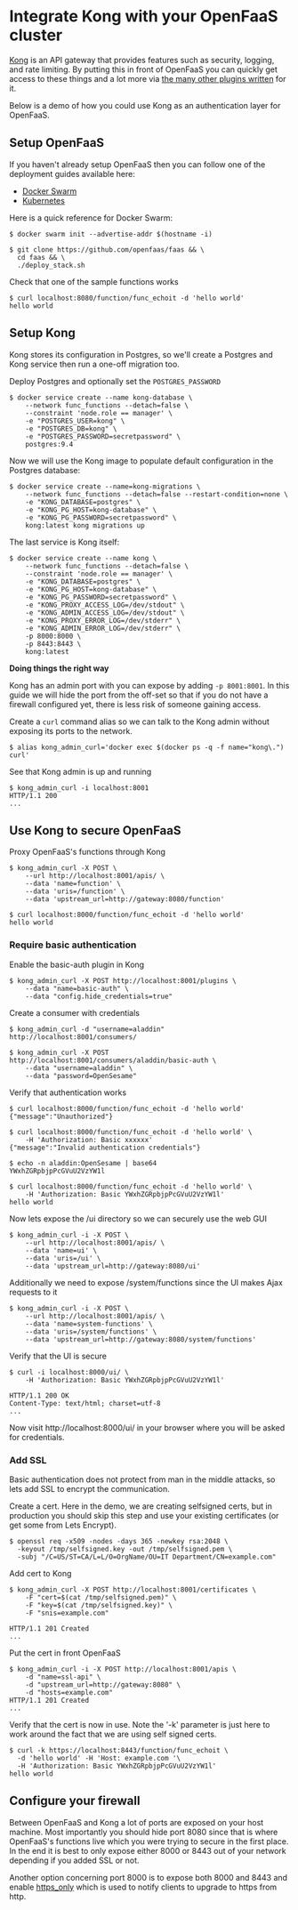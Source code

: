 # Integrate Kong with your OpenFaaS cluster

[Kong](https://getkong.org) is an API gateway that provides features such as security, logging, and rate limiting. By putting this in front of OpenFaaS you can quickly get access to these things and a lot more via [the many other plugins written](https://getkong.org/plugins/) for it.

Below is a demo of how you could use Kong as an authentication layer for OpenFaaS.

## Setup OpenFaaS

If you haven't already setup OpenFaaS then you can follow one of the deployment guides available here:

* [Docker Swarm](https://github.com/openfaas/faas/blob/master/guide/deployment_swarm.md)
* [Kubernetes](https://github.com/openfaas/faas/blob/master/guide/deployment_k8s.md)

Here is a quick reference for Docker Swarm:

```
$ docker swarm init --advertise-addr $(hostname -i)

$ git clone https://github.com/openfaas/faas && \
  cd faas && \
  ./deploy_stack.sh
```

Check that one of the sample functions works

```
$ curl localhost:8080/function/func_echoit -d 'hello world'
hello world
```

## Setup Kong

Kong stores its configuration in Postgres, so we'll create a Postgres and Kong service then run a one-off migration too.

Deploy Postgres and optionally set the `POSTGRES_PASSWORD`

```
$ docker service create --name kong-database \
    --network func_functions --detach=false \
    --constraint 'node.role == manager' \
    -e "POSTGRES_USER=kong" \
    -e "POSTGRES_DB=kong" \
    -e "POSTGRES_PASSWORD=secretpassword" \
    postgres:9.4
```

Now we will use the Kong image to populate default configuration in the Postgres database:

```
$ docker service create --name=kong-migrations \
    --network func_functions --detach=false --restart-condition=none \
    -e "KONG_DATABASE=postgres" \
    -e "KONG_PG_HOST=kong-database" \
    -e "KONG_PG_PASSWORD=secretpassword" \
    kong:latest kong migrations up
```

The last service is Kong itself:

```
$ docker service create --name kong \
    --network func_functions --detach=false \
    --constraint 'node.role == manager' \
    -e "KONG_DATABASE=postgres" \
    -e "KONG_PG_HOST=kong-database" \
    -e "KONG_PG_PASSWORD=secretpassword" \
    -e "KONG_PROXY_ACCESS_LOG=/dev/stdout" \
    -e "KONG_ADMIN_ACCESS_LOG=/dev/stdout" \
    -e "KONG_PROXY_ERROR_LOG=/dev/stderr" \
    -e "KONG_ADMIN_ERROR_LOG=/dev/stderr" \
    -p 8000:8000 \
    -p 8443:8443 \
    kong:latest
```

**Doing things the right way**

Kong has an admin port with you can expose by adding `-p 8001:8001`. In this guide we will hide the port from the off-set so that if you do not have a firewall configured yet, there is less risk of someone gaining access.

Create a `curl` command alias so we can talk to the Kong admin without exposing its ports to the network.

```
$ alias kong_admin_curl='docker exec $(docker ps -q -f name="kong\.") curl'
```
See that Kong admin is up and running
```
$ kong_admin_curl -i localhost:8001
HTTP/1.1 200
...
```

## Use Kong to secure OpenFaaS

Proxy OpenFaaS's functions through Kong
```
$ kong_admin_curl -X POST \
    --url http://localhost:8001/apis/ \
    --data 'name=function' \
    --data 'uris=/function' \
    --data 'upstream_url=http://gateway:8080/function'

$ curl localhost:8000/function/func_echoit -d 'hello world'
hello world
```

### Require basic authentication

Enable the basic-auth plugin in Kong

```
$ kong_admin_curl -X POST http://localhost:8001/plugins \
    --data "name=basic-auth" \
    --data "config.hide_credentials=true"
```

Create a consumer with credentials

```
$ kong_admin_curl -d "username=aladdin" http://localhost:8001/consumers/

$ kong_admin_curl -X POST http://localhost:8001/consumers/aladdin/basic-auth \
    --data "username=aladdin" \
    --data "password=OpenSesame"
```

Verify that authentication works

```
$ curl localhost:8000/function/func_echoit -d 'hello world'
{"message":"Unauthorized"}

$ curl localhost:8000/function/func_echoit -d 'hello world' \
    -H 'Authorization: Basic xxxxxx'
{"message":"Invalid authentication credentials"}

$ echo -n aladdin:OpenSesame | base64
YWxhZGRpbjpPcGVuU2VzYW1l

$ curl localhost:8000/function/func_echoit -d 'hello world' \
    -H 'Authorization: Basic YWxhZGRpbjpPcGVuU2VzYW1l'
hello world
```

Now lets expose the /ui directory so we can securely use the web GUI

```
$ kong_admin_curl -i -X POST \
    --url http://localhost:8001/apis/ \
    --data 'name=ui' \
    --data 'uris=/ui' \
    --data 'upstream_url=http://gateway:8080/ui'
```

Additionally we need to expose /system/functions since the UI makes Ajax requests to it

```
$ kong_admin_curl -i -X POST \
    --url http://localhost:8001/apis/ \
    --data 'name=system-functions' \
    --data 'uris=/system/functions' \
    --data 'upstream_url=http://gateway:8080/system/functions'
```

Verify that the UI is secure

```
$ curl -i localhost:8000/ui/ \
    -H 'Authorization: Basic YWxhZGRpbjpPcGVuU2VzYW1l'

HTTP/1.1 200 OK
Content-Type: text/html; charset=utf-8
...
```

Now visit http://localhost:8000/ui/ in your browser where you will be asked for credentials.

### Add SSL

Basic authentication does not protect from man in the middle attacks, so lets add SSL to encrypt the communication.

Create a cert. Here in the demo, we are creating selfsigned certs, but in production you should skip this step and use your existing certificates (or get some from Lets Encrypt).
```
$ openssl req -x509 -nodes -days 365 -newkey rsa:2048 \
  -keyout /tmp/selfsigned.key -out /tmp/selfsigned.pem \
  -subj "/C=US/ST=CA/L=L/O=OrgName/OU=IT Department/CN=example.com"
```

Add cert to Kong

```
$ kong_admin_curl -X POST http://localhost:8001/certificates \
    -F "cert=$(cat /tmp/selfsigned.pem)" \
    -F "key=$(cat /tmp/selfsigned.key)" \
    -F "snis=example.com"

HTTP/1.1 201 Created
...
```

Put the cert in front OpenFaaS

```
$ kong_admin_curl -i -X POST http://localhost:8001/apis \
    -d "name=ssl-api" \
    -d "upstream_url=http://gateway:8080" \
    -d "hosts=example.com"
HTTP/1.1 201 Created
...
```

Verify that the cert is now in use. Note the '-k' parameter is just here to work around the fact that we are using self signed certs.
```
$ curl -k https://localhost:8443/function/func_echoit \
  -d 'hello world' -H 'Host: example.com '\
  -H 'Authorization: Basic YWxhZGRpbjpPcGVuU2VzYW1l'
hello world
```

## Configure your firewall

Between OpenFaaS and Kong a lot of ports are exposed on your host machine. Most importantly you should hide port 8080 since that is where OpenFaaS's functions live which you were trying to secure in the first place. In the end it is best to only expose either 8000 or 8443 out of your network depending if you added SSL or not.

Another option concerning port 8000 is to expose both 8000 and 8443 and enable [https_only](https://getkong.org/docs/latest/proxy/#the-https_only-property) which is used to notify clients to upgrade to https from http.
